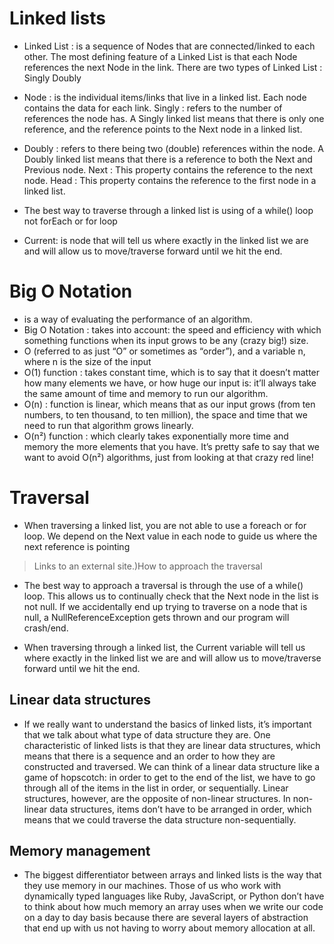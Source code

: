 # Linked lists

- Linked List : is a sequence of Nodes that are connected/linked to each other. The most defining feature of a Linked List is that each Node references the next Node in the link.
    There are two types of Linked List :
        Singly
        Doubly
- Node : is the individual items/links that live in a linked list. Each node contains the data for each link.
    Singly : refers to the number of references the node has. A Singly linked list means that there is only one reference, and the reference points to the Next node in a linked list.
- Doubly : refers to there being two (double) references within the node. A Doubly linked list means that there is a reference to both the Next and Previous node.
    Next : This property contains the reference to the next node.
    Head : This property contains the reference to the first node in a linked list.

- The best way to traverse through a linked list is using of a while() loop not forEach or for loop

- Current: is node that will tell us where exactly in the linked list we are and will allow us to move/traverse forward until we hit the end.

# Big O Notation

- is a way of evaluating the performance of an algorithm.
- Big O Notation : takes into account: the speed and efficiency with which something functions when its input grows to be any (crazy big!) size.
- O (referred to as just “O” or sometimes as “order”), and a variable n, where n is the size of the input
- O(1) function : takes constant time, which is to say that it doesn’t matter how many elements we have, or how huge our input is: it’ll always take the same amount of time and memory to run our algorithm.
- O(n) : function is linear, which means that as our input grows (from ten numbers, to ten thousand, to ten million), the space and time that we need to run that algorithm grows linearly.
- O(n²) function : which clearly takes exponentially more time and memory the more elements that you have. It’s pretty safe to say that we want to avoid O(n²) algorithms, just from looking at that crazy red line!

# Traversal

- When traversing a linked list, you are not able to use a foreach or for loop. We depend on the Next value in each node to guide us where the next reference is pointing
 > Links to an external site.)How to approach the traversal 

- The best way to approach a traversal is through the use of a while() loop. This allows us to continually check that the Next node in the list is not null. If we accidentally end up trying to traverse on a node that is null, a NullReferenceException gets thrown and our program will crash/end.

- When traversing through a linked list, the Current variable will tell us where exactly in the linked list we are and will allow us to move/traverse forward until we hit the end.

## Linear data structures

- If we really want to understand the basics of linked lists, it’s important that we talk about what type of data structure they are. One characteristic of linked lists is that they are linear data structures, which means that there is a sequence and an order to how they are constructed and traversed. We can think of a linear data structure like a game of hopscotch: in order to get to the end of the list, we have to go through all of the items in the list in order, or sequentially. Linear structures, however, are the opposite of non-linear structures. In non-linear data structures, items don’t have to be arranged in order, which means that we could traverse the data structure non-sequentially.

## Memory management

- The biggest differentiator between arrays and linked lists is the way that they use memory in our machines. Those of us who work with dynamically typed languages like Ruby, JavaScript, or Python don’t have to think about how much memory an array uses when we write our code on a day to day basis because there are several layers of abstraction that end up with us not having to worry about memory allocation at all.